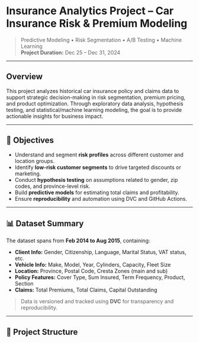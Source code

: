 #  Insurance Analytics Project – Car Insurance Risk & Premium Modeling

> Predictive Modeling • Risk Segmentation • A/B Testing • Machine Learning  
> **Project Duration:** Dec 25 – Dec 31, 2024

---

##  Overview

This project analyzes historical car insurance policy and claims data to support strategic decision-making in risk segmentation, premium pricing, and product optimization. Through exploratory data analysis, hypothesis testing, and statistical/machine learning modeling, the goal is to provide actionable insights for business impact.

---

## 🎯 Objectives

- Understand and segment **risk profiles** across different customer and location groups.
- Identify **low-risk customer segments** to drive targeted discounts or marketing.
- Conduct **hypothesis testing** on assumptions related to gender, zip codes, and province-level risk.
- Build **predictive models** for estimating total claims and profitability.
- Ensure **reproducibility** and automation using DVC and GitHub Actions.

---

## 📊 Dataset Summary

The dataset spans from **Feb 2014 to Aug 2015**, containing:

- **Client Info:** Gender, Citizenship, Language, Marital Status, VAT status, etc.
- **Vehicle Info:** Make, Model, Year, Cylinders, Capacity, Fleet Size
- **Location:** Province, Postal Code, Cresta Zones (main and sub)
- **Policy Features:** Cover Type, Sum Insured, Term Frequency, Product, Section
- **Claims:** Total Premiums, Total Claims, Capital Outstanding

> Data is versioned and tracked using **DVC** for transparency and reproducibility.

---

## 📁 Project Structure


